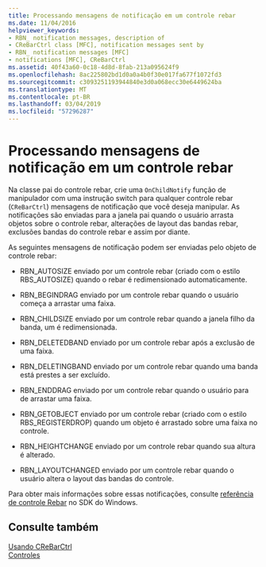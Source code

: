 ```yaml
---
title: Processando mensagens de notificação em um controle rebar
ms.date: 11/04/2016
helpviewer_keywords:
- RBN_ notification messages, description of
- CReBarCtrl class [MFC], notification messages sent by
- RBN_ notification messages [MFC]
- notifications [MFC], CReBarCtrl
ms.assetid: 40f43a60-0c18-4d8d-8fab-213a095624f9
ms.openlocfilehash: 8ac225802bd1d0a0a4b0f30e017fa677f1072fd3
ms.sourcegitcommit: c3093251193944840e3d0a068ecc30e6449624ba
ms.translationtype: MT
ms.contentlocale: pt-BR
ms.lasthandoff: 03/04/2019
ms.locfileid: "57296287"
---
```

# <a name="processing-notification-messages-in-a-rebar-control"></a>Processando mensagens de notificação em um controle rebar

Na classe pai do controle rebar, crie uma `OnChildNotify` função de manipulador com uma instrução switch para qualquer controle rebar (`CReBarCtrl`) mensagens de notificação que você deseja manipular. As notificações são enviadas para a janela pai quando o usuário arrasta objetos sobre o controle rebar, alterações de layout das bandas rebar, exclusões bandas do controle rebar e assim por diante.

As seguintes mensagens de notificação podem ser enviadas pelo objeto de controle rebar:

- RBN_AUTOSIZE enviado por um controle rebar (criado com o estilo RBS_AUTOSIZE) quando o rebar é redimensionado automaticamente.

- RBN_BEGINDRAG enviado por um controle rebar quando o usuário começa a arrastar uma faixa.

- RBN_CHILDSIZE enviado por um controle rebar quando a janela filho da banda, um é redimensionada.

- RBN_DELETEDBAND enviado por um controle rebar após a exclusão de uma faixa.

- RBN_DELETINGBAND enviado por um controle rebar quando uma banda está prestes a ser excluído.

- RBN_ENDDRAG enviado por um controle rebar quando o usuário para de arrastar uma faixa.

- RBN_GETOBJECT enviado por um controle rebar (criado com o estilo RBS_REGISTERDROP) quando um objeto é arrastado sobre uma faixa no controle.

- RBN_HEIGHTCHANGE enviado por um controle rebar quando sua altura é alterado.

- RBN_LAYOUTCHANGED enviado por um controle rebar quando o usuário altera o layout das bandas do controle.

Para obter mais informações sobre essas notificações, consulte [referência de controle Rebar](/windows/desktop/controls/rebar-control-reference) no SDK do Windows.

## <a name="see-also"></a>Consulte também

[Usando CReBarCtrl](../mfc/using-crebarctrl.md)<br/>
[Controles](../mfc/controls-mfc.md)
